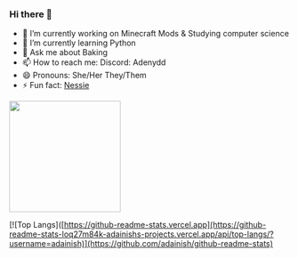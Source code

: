 ### Hi there 👋
- 🔭 I’m currently working on Minecraft Mods & Studying computer science
- 🌱 I’m currently learning Python
- 💬 Ask me about Baking
- 📫 How to reach me: Discord: Adenydd
- 😄 Pronouns: She/Her They/Them
- ⚡ Fun fact: [Nessie](https://apexlegends.fandom.com/wiki/Nessie)


<a href="https://github-readme-stats-loq27m84k-adainishs-projects.vercel.app">
  <img height=200 align="center" src="https://github-readme-stats-beryl-one-25.vercel.app/api?username=adainish" />
</a>

[![Top Langs]([https://github-readme-stats.vercel.app](https://github-readme-stats-loq27m84k-adainishs-projects.vercel.app/api/top-langs/?username=adainish)](https://github.com/adainish/github-readme-stats)
